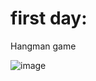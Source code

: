 # first day:
Hangman game

![image](https://user-images.githubusercontent.com/52218796/222147706-bec7dcc2-0d7e-40fb-9bc9-c36789f585f4.png)
